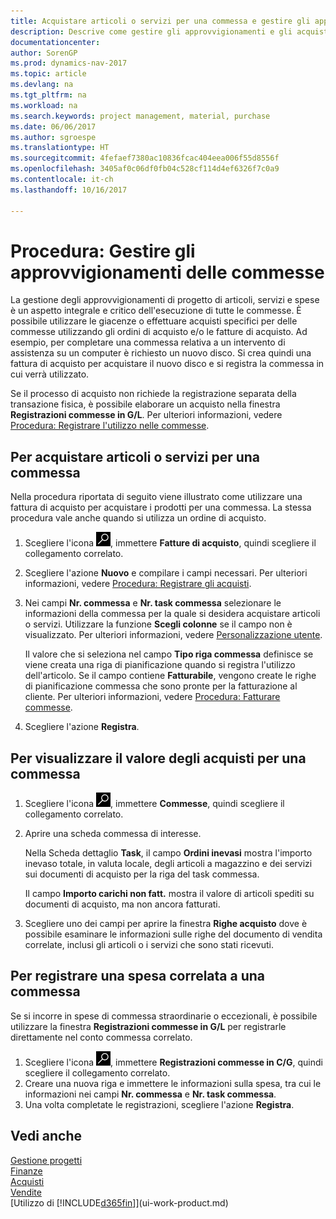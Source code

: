 ```yaml
---
title: Acquistare articoli o servizi per una commessa e gestire gli approvvigionamenti
description: Descrive come gestire gli approvvigionamenti e gli acquisti di materiale e servizi per le commesse.
documentationcenter: 
author: SorenGP
ms.prod: dynamics-nav-2017
ms.topic: article
ms.devlang: na
ms.tgt_pltfrm: na
ms.workload: na
ms.search.keywords: project management, material, purchase
ms.date: 06/06/2017
ms.author: sgroespe
ms.translationtype: HT
ms.sourcegitcommit: 4fefaef7380ac10836fcac404eea006f55d8556f
ms.openlocfilehash: 3405af0c06df0fb04c528cf114d4ef6326f7c0a9
ms.contentlocale: it-ch
ms.lasthandoff: 10/16/2017

---
```

# <a name="how-to-manage-job-supplies"></a>Procedura: Gestire gli approvvigionamenti delle commesse
La gestione degli approvvigionamenti di progetto di articoli, servizi e spese è un aspetto integrale e critico dell'esecuzione di tutte le commesse. È possibile utilizzare le giacenze o effettuare acquisti specifici per delle commesse utilizzando gli ordini di acquisto e/o le fatture di acquisto. Ad esempio, per completare una commessa relativa a un intervento di assistenza su un computer è richiesto un nuovo disco. Si crea quindi una fattura di acquisto per acquistare il nuovo disco e si registra la commessa in cui verrà utilizzato.

Se il processo di acquisto non richiede la registrazione separata della transazione fisica, è possibile elaborare un acquisto nella finestra **Registrazioni commesse in G/L**. Per ulteriori informazioni, vedere [Procedura: Registrare l'utilizzo nelle commesse](projects-how-record-job-usage.md).

## <a name="to-purchase-items-or-services-for-a-job"></a>Per acquistare articoli o servizi per una commessa
Nella procedura riportata di seguito viene illustrato come utilizzare una fattura di acquisto per acquistare i prodotti per una commessa. La stessa procedura vale anche quando si utilizza un ordine di acquisto.  

1. Scegliere l'icona ![Cerca pagina o report](media/ui-search/search_small.png "icona Cerca pagina o report"), immettere **Fatture di acquisto**, quindi scegliere il collegamento correlato.  
2. Scegliere l'azione **Nuovo** e compilare i campi necessari. Per ulteriori informazioni, vedere [Procedura: Registrare gli acquisti](purchasing-how-record-purchases.md).
3. Nei campi **Nr. commessa** e **Nr. task commessa** selezionare le informazioni della commessa per la quale si desidera acquistare articoli o servizi. Utilizzare la funzione **Scegli colonne** se il campo non è visualizzato. Per ulteriori informazioni, vedere [Personalizzazione utente](ui-user-personalization.md).

    Il valore che si seleziona nel campo **Tipo riga commessa** definisce se viene creata una riga di pianificazione quando si registra l'utilizzo dell'articolo. Se il campo contiene **Fatturabile**, vengono create le righe di pianificazione commessa che sono pronte per la fatturazione al cliente. Per ulteriori informazioni, vedere [Procedura: Fatturare commesse](projects-how-invoice-jobs.md).
4. Scegliere l'azione **Registra**.

## <a name="to-view-the-value-of-purchases-for-a-job"></a>Per visualizzare il valore degli acquisti per una commessa
1. Scegliere l'icona ![Cerca pagina o report](media/ui-search/search_small.png "icona Cerca pagina o report"), immettere **Commesse**, quindi scegliere il collegamento correlato.
2. Aprire una scheda commessa di interesse.

    Nella Scheda dettaglio **Task**, il campo **Ordini inevasi** mostra l'importo inevaso totale, in valuta locale, degli articoli a magazzino e dei servizi sui documenti di acquisto per la riga del task commessa.  

    Il campo **Importo carichi non fatt.** mostra il valore di articoli spediti su documenti di acquisto, ma non ancora fatturati.  
3. Scegliere uno dei campi per aprire la finestra **Righe acquisto** dove è possibile esaminare le informazioni sulle righe del documento di vendita correlate, inclusi gli articoli o i servizi che sono stati ricevuti.

## <a name="to-post-a-job-related-expense"></a>Per registrare una spesa correlata a una commessa
Se si incorre in spese di commessa straordinarie o eccezionali, è possibile utilizzare la finestra **Registrazioni commesse in G/L** per registrarle direttamente nel conto commessa correlato.

1. Scegliere l'icona ![Cerca pagina o report](media/ui-search/search_small.png "icona Cerca pagina o report"), immettere **Registrazioni commesse in C/G**, quindi scegliere il collegamento correlato.  
2. Creare una nuova riga e immettere le informazioni sulla spesa, tra cui le informazioni nei campi **Nr. commessa** e **Nr. task commessa**.  
3. Una volta completate le registrazioni, scegliere l'azione **Registra**.

## <a name="see-also"></a>Vedi anche
[Gestione progetti](projects-manage-projects.md)  
[Finanze](finance.md)  
[Acquisti](purchasing-manage-purchasing.md)         
[Vendite](sales-manage-sales.md)      
[Utilizzo di [!INCLUDE[d365fin](includes/d365fin_md.md)]](ui-work-product.md)  

